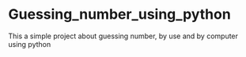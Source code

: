 # Guessing_number_using_python
This a simple project about guessing number, by use and by computer using python 
